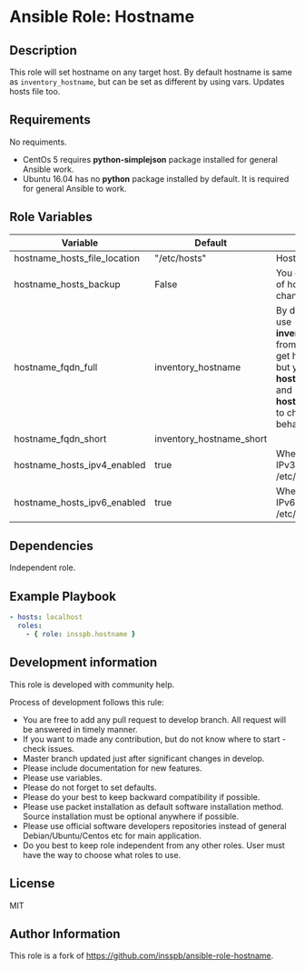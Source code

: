Ansible Role: Hostname
=========

Description
------------

This role will set hostname on any target host.
By default hostname is same as `inventory_hostname`,
but can be set as different by using vars. Updates hosts file too.

Requirements
------------

No requiments.

- CentOs 5 requires **python-simplejson** package installed for general Ansible work. 
- Ubuntu 16.04 has no **python** package installed by default. It is required for general Ansible to work. 

Role Variables
--------------

| Variable                     | Default                  | Explanation                                                    |
| ---------------------------- | ------------------------ | -------------------------------------------------------------- |
| hostname_hosts_file_location | "/etc/hosts"             | Hosts file location.                                           |
| hostname_hosts_backup        | False                    | You can make backup of hosts file before changes will be made. |
| hostname_fqdn_full           | inventory_hostname       | By default this role use **inventory_hostname** from inventory file to get host hostname, but you can set **hostname_fqdn_full** and **hostname_fqdn_short** to change this behavior. |
| hostname_fqdn_short          | inventory_hostname_short |                                                                |
| hostname_hosts_ipv4_enabled  | true                     | When true, add an IPv3 entry to /etc/hosts                     |
| hostname_hosts_ipv6_enabled  | true                     | When true, add an IPv6 entry to /etc/hosts                     |

Dependencies
------------

Independent role.

Example Playbook
----------------

```yaml
- hosts: localhost
  roles:
    - { role: insspb.hostname }
```
	
Development information
----------------
This role is developed with community help. 

Process of development follows this rule: 

   - You are free to add any pull request to develop branch. All request will be answered in timely manner. 
   - If you want to made any contribution, but do not know where to start - check issues.
   - Master branch updated just after significant changes in develop.
   - Please include documentation for new features. 
   - Please use variables.
   - Please do not forget to set defaults.
   - Please do your best to keep backward compatibility if possible.
   - Please use packet installation as default software installation method. Source installation must be optional anywhere if possible.
   - Please use official software developers repositories instead of general Debian/Ubuntu/Centos etc for main application. 
   - Do you best to keep role independent from any other roles. User must have the way to choose what roles to use.

License
-------

MIT

Author Information
------------------

This role is a fork of https://github.com/insspb/ansible-role-hostname.
